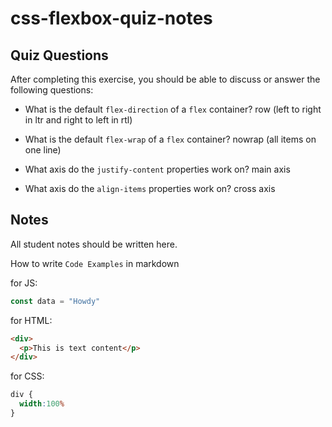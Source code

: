 # css-flexbox-quiz-notes

## Quiz Questions

After completing this exercise, you should be able to discuss or answer the following questions:

- What is the default `flex-direction` of a `flex` container?
row (left to right in ltr and right to left in rtl)

- What is the default `flex-wrap` of a `flex` container?
nowrap (all items on one line)

- What axis do the `justify-content` properties work on?
main axis

- What axis do the `align-items` properties work on?
cross axis

## Notes

All student notes should be written here.


How to write `Code Examples` in markdown

for JS:
```javascript
const data = "Howdy"
```

for HTML:
```html
<div>
  <p>This is text content</p>
</div>
```

for CSS:
```css
div {
  width:100%
}
```
